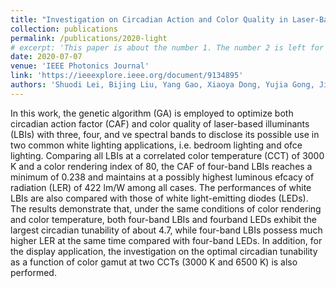 ```yaml
---
title: "Investigation on Circadian Action and Color Quality in Laser-Based Illuminant for General Lighting and Display"
collection: publications
permalink: /publications/2020-light
# excerpt: 'This paper is about the number 1. The number 2 is left for future work.'
date: 2020-07-07
venue: 'IEEE Photonics Journal'
link: 'https://ieeexplore.ieee.org/document/9134895'
authors: 'Shuodi Lei, Bijing Liu, Yang Gao, Xiaoya Dong, Yujia Gong, Jian Xu, Yunxin Xu, Dong Wang, Ziquan Guo, Tingzhu Wu, <b>Chenliang Zhou</b>, Zongjian Cai, Yijun Lu, Zhong Chen'
---
```

In this work, the genetic algorithm (GA) is employed to optimize both circadian action factor (CAF) and color quality of laser-based illuminants (LBIs) with three, four, and ve spectral bands to disclose its possible use in two common white lighting applications, i.e. bedroom lighting and ofce lighting. Comparing all LBIs at a correlated color temperature (CCT) of 3000 K and a color rendering index of 80, the CAF of four-band LBIs reaches a minimum of 0.238 and maintains at a possibly highest luminous efcacy of radiation (LER) of 422 lm/W among all cases. The performances of white LBIs are also compared with those of white light-emitting diodes (LEDs). The results demonstrate that, under the same conditions of color rendering and color temperature, both four-band LBIs and fourband LEDs exhibit the largest circadian tunability of about 4.7, while four-band LBIs possess much higher LER at the same time compared with four-band LEDs. In addition, for the display application, the investigation on the optimal circadian tunability as a function of color gamut at two CCTs (3000 K and 6500 K) is also performed.


  